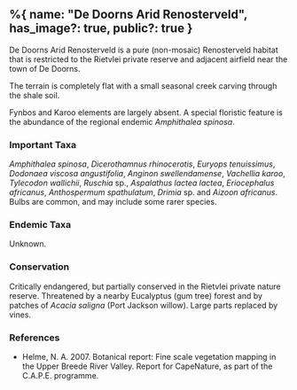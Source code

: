 %{
    name: "De Doorns Arid Renosterveld",
    has_image?: true,
    public?: true
}
---

De Doorns Arid Renosterveld is a pure (non-mosaic) Renosterveld habitat that is restricted to the Rietvlei private reserve and adjacent airfield near the town of De Doorns.

The terrain is completely flat with a small seasonal creek carving through the shale soil.

Fynbos and Karoo elements are largely absent. A special floristic feature is the abundance of the regional endemic *Amphithalea spinosa*.

### Important Taxa

*Amphithalea spinosa*, *Dicerothamnus rhinocerotis*, *Euryops tenuissimus*, *Dodonaea viscosa angustifolia*, *Anginon swellendamense*, *Vachellia karoo*, *Tylecodon wallichii*, *Ruschia* sp., *Aspalathus lactea lactea*, *Eriocephalus africanus*, *Anthospermum spathulatum*, *Drimia* sp. and *Aizoon africanus*. Bulbs are common, and may include some rarer species.

### Endemic Taxa

Unknown.

### Conservation

Critically endangered, but partially conserved in the Rietvlei private nature reserve. Threatened by a nearby Eucalyptus (gum tree) forest and by patches of *Acacia saligna* (Port Jackson willow). Large parts replaced by vines.

### References

* Helme, N. A. 2007. Botanical report: Fine scale vegetation mapping in the Upper Breede River Valley. Report for CapeNature, as part of the C.A.P.E. programme.